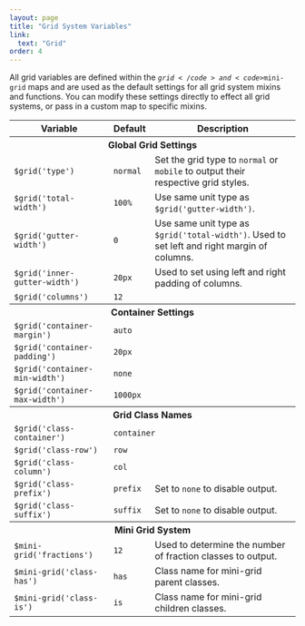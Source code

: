 ```yaml
---
layout: page
title: "Grid System Variables"
link:
  text: "Grid"
order: 4
---
```


All grid variables are defined within the <code>$grid</code> and <code>$mini-grid</code> maps and are used as the default settings for all grid system mixins and functions. You can modify these settings directly to effect all grid systems, or pass in a custom map to specific mixins.

<table class="table table-docs">
  <tr>
    <th>Variable</th>
    <th>Default</th>
    <th>Description</th>
  </tr>

  <tr>
    <th colspan="3">Global Grid Settings</th>
  </tr>
  <tr>
    <td><code>$grid('type')</code></td>
    <td><code>normal</code></td>
    <td>Set the grid type to <code>normal</code> or <code>mobile</code> to output their respective grid styles.</td>
  </tr>
  <tr>
    <td><code>$grid('total-width')</code></td>
    <td><code>100%</code></td>
    <td>Use same unit type as <code>$grid('gutter-width')</code>.</td>
  </tr>
  <tr>
    <td><code>$grid('gutter-width')</code></td>
    <td><code>0</code></td>
    <td>Use same unit type as <code>$grid('total-width')</code>. Used to set left and right margin of columns.</td>
  </tr>
  <tr>
    <td><code>$grid('inner-gutter-width')</code></td>
    <td><code>20px</code></td>
    <td>Used to set using left and right padding of columns.</td>
  </tr>
  <tr>
    <td><code>$grid('columns')</code></td>
    <td colspan="2"><code>12</code></td>
  </tr>

  <tr>
    <th colspan="3">Container Settings</th>
  </tr>
  <tr>
    <td><code>$grid('container-margin')</code></td>
    <td colspan="2"><code>auto</code></td>
  </tr>
  <tr>
    <td><code>$grid('container-padding')</code></td>
    <td colspan="2"><code>20px</code></td>
  </tr>
  <tr>
    <td><code>$grid('container-min-width')</code></td>
    <td colspan="2"><code>none</code></td>
  </tr>
  <tr>
    <td><code>$grid('container-max-width')</code></td>
    <td colspan="2"><code>1000px</code></td>
  </tr>

  <tr>
    <th colspan="3">Grid Class Names</th>
  </tr>
  <tr>
    <td><code>$grid('class-container')</code></td>
    <td colspan="2"><code>container</code></td>
  </tr>
  <tr>
    <td><code>$grid('class-row')</code></td>
    <td colspan="2"><code>row</code></td>
  </tr>
  <tr>
    <td><code>$grid('class-column')</code></td>
    <td colspan="2"><code>col</code></td>
  </tr>
  <tr>
    <td><code>$grid('class-prefix')</code></td>
    <td><code>prefix</code></td>
    <td>Set to <code>none</code> to disable output.</td>
  </tr>
  <tr>
    <td><code>$grid('class-suffix')</code></td>
    <td><code>suffix</code></td>
    <td>Set to <code>none</code> to disable output.</td>
  </tr>

  <tr>
    <th colspan="3">Mini Grid System</th>
  </tr>
  <tr>
    <td><code>$mini-grid('fractions')</code></td>
    <td><code>12</code></td>
    <td>Used to determine the number of fraction classes to output.</td>
  </tr>
  <tr>
    <td><code>$mini-grid('class-has')</code></td>
    <td><code>has</code></td>
    <td>Class name for mini-grid parent classes.</td>
  </tr>
  <tr>
    <td><code>$mini-grid('class-is')</code></td>
    <td><code>is</code></td>
    <td>Class name for mini-grid children classes.</td>
  </tr>
</table>
